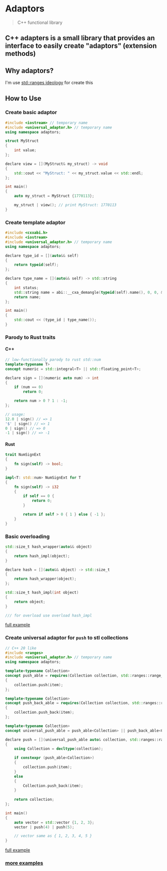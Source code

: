 Adaptors
====
> C++ functional library

C++ adapters is a small library that provides an interface to easily create "adaptors" (extension methods)
----------



## Why adaptors?
I'm use 
[std::ranges ideology](https://coliru.stacked-crooked.com/view?id=bef2902cc70f0044)
for create this

How to Use
----------

### Create basic adaptor

```cpp
#include <iostream> // temporary name
#include <universal_adaptor.h> // temporary name
using namespace adaptors;

struct MyStruct
{
    int value;
};

declare view = [](MyStruct& my_struct) -> void
{
    std::cout << "MyStruct: " << my_struct.value << std::endl;
};

int main()
{
    auto my_struct = MyStruct {1770113};

    my_struct | view(); // print MyStruct: 1770113
}
```

### Create template adaptor

```cpp
#include <cxxabi.h>
#include <iostream>
#include <universal_adaptor.h> // temporary name
using namespace adaptors;

declare type_id = [](auto&& self)
{
    return typeid(self);
};

declare type_name = [](auto&& self) -> std::string
{
    int status;
    std::string name = abi::__cxa_demangle(typeid(self).name(), 0, 0, &status);
    return name;
};

int main()
{
    std::cout << (type_id | type_name());
}
```

### Parody to Rust traits

#### C++

```cpp
// low-functionally parody to rust std::num
template<typename T>
concept numeric = std::integral<T> || std::floating_point<T>;

declare sign = [](numeric auto num) -> int
{
    if (num == 0)
        return 0;

    return num > 0 ? 1 : -1;
};

// usage:
12.0 | sign() // => 1
'$' | sign() // => 1
0 | sign() // => 0
-1 | sign() // => -1
```

#### Rust

```rust
trait NumSignExt
{
    fn sign(self) -> bool;
}

impl<T: std::num> NumSignExt for T
{
    fn sign(self) -> i32
    {
        if self == 0 {
            return 0;
        }

        return if self > 0 { 1 } else { -1 };
    }
}
```

### Basic overloading

```cpp
std::size_t hash_wrapper(auto&& object)
{
    return hash_impl(object);
}

declare hash = [](auto&& object) -> std::size_t
{
    return hash_wrapper(object);
};

std::size_t hash_impl(int object)
{
    return object;
}

/// for overload use overload hash_impl
```

[full example](https://github.com/uselessgoddess/adaptors/blob/main/examples/adaptors/overloading/main.cpp)

### Create universal adaptor for `push` to stl collections

```cpp
// C++ 20 like
#include <ranges>
#include <universal_adaptor.h> // temporary name
using namespace adaptors;

template<typename Collection>
concept push_able = requires(Collection collection, std::ranges::range_value_t<Collection> item)
{
    collection.push(item);
};

template<typename Collection>
concept push_back_able = requires(Collection collection, std::ranges::range_value_t<Collection> item)
{
    collection.push_back(item);
};

template<typename Collection>
concept universal_push_able = push_able<Collection> || push_back_able<Collection>;

declare push = [](universal_push_able auto& collection, std::ranges::range_value_t<Collection> item) -> decltype(auto); /*return ref to collection*/
{
    using Collection = decltype(collection);

    if constexpr (push_able<Collection>)
    {
        collection.push(item);
    }
    else
    {
        Collection.push_back(item);
    }
    
    return collection;
};

int main()
{
    auto vector = std::vector {1, 2, 3};
    vector | push(4) | push(5);

    // vector same as { 1, 2, 3, 4, 5 }
}
```

[full example](https://github.com/uselessgoddess/adaptors/blob/main/examples/adaptors/traits/main.cpp)

### [more examples](https://github.com/uselessgoddess/adaptors/blob/main/examples/adaptors/)
